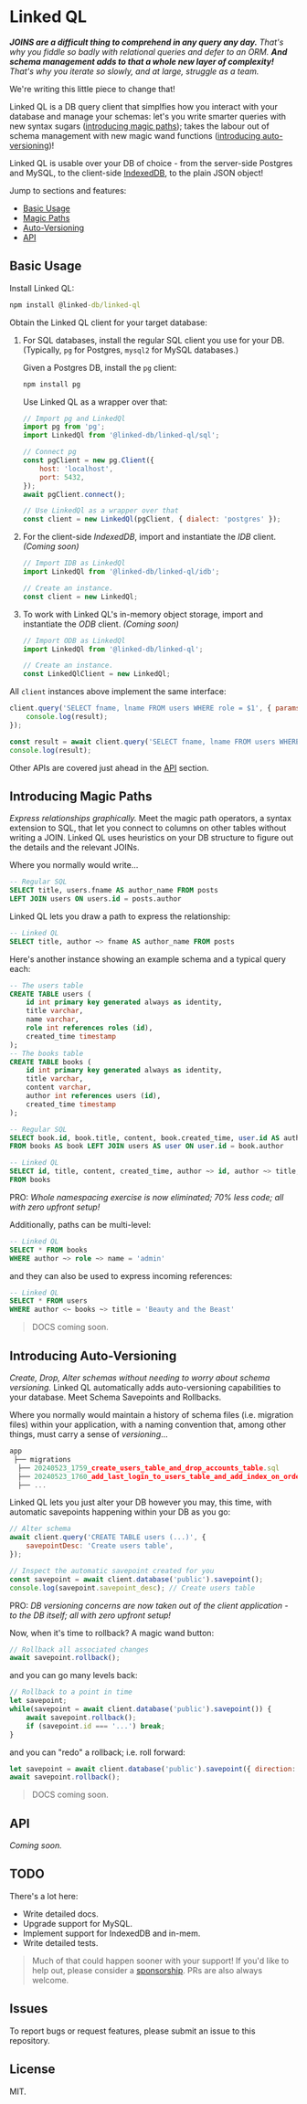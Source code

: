 # Linked QL

_**JOINS are a difficult thing to comprehend in any query any day.** That's why you fiddle so badly with relational queries and defer to an ORM. **And schema management adds to that a whole new layer of complexity!** That's why you iterate so slowly, and at large, struggle as a team._

We're writing this little piece to change that!

Linked QL is a DB query client that simplfies how you interact with your database and manage your schemas: let's you write smarter queries with new syntax sugars ([introducing magic paths](#introducing-magic-paths)); takes the labour out of schema management with new magic wand functions ([introducing auto-versioning](#introducing-auto-versioning))!

Linked QL is usable over your DB of choice - from the server-side Postgres and MySQL, to the client-side [IndexedDB](https://developer.mozilla.org/en-US/docs/Web/API/IndexedDB_API), to the plain JSON object!

Jump to sections and features:

+ [Basic Usage](#basic-usage)
+ [Magic Paths](#introducing-magic-paths)
+ [Auto-Versioning](#introducing-auto-versioning)
+ [API](#api)

## Basic Usage

Install Linked QL:

```cmd
npm install @linked-db/linked-ql
```

Obtain the Linked QL client for your target database:

1. For SQL databases, install the regular SQL client you use for your DB. (Typically, `pg` for Postgres, `mysql2` for MySQL databases.)

    Given a Postgres DB, install the `pg` client:

    ```cmd
    npm install pg
    ```

    Use Linked QL as a wrapper over that:

    ```js
    // Import pg and LinkedQl
    import pg from 'pg';
    import LinkedQl from '@linked-db/linked-ql/sql';

    // Connect pg
    const pgClient = new pg.Client({
        host: 'localhost',
        port: 5432,
    });
    await pgClient.connect();

    // Use LinkedQl as a wrapper over that
    const client = new LinkedQl(pgClient, { dialect: 'postgres' });
    ```
    
2. For the client-side *IndexedDB*, import and instantiate the *IDB* client. _(Coming soon)_
    
    ```js
    // Import IDB as LinkedQl
    import LinkedQl from '@linked-db/linked-ql/idb';
    
    // Create an instance.
    const client = new LinkedQl;
    ```
    
3. To work with Linked QL's in-memory object storage, import and instantiate the *ODB* client. _(Coming soon)_

    ```js
    // Import ODB as LinkedQl
    import LinkedQl from '@linked-db/linked-ql';
    
    // Create an instance.
    const LinkedQlClient = new LinkedQl;
    ```

All `client` instances above implement the same interface:

```js
client.query('SELECT fname, lname FROM users WHERE role = $1', { params: ['admin'] }).then(result => {
    console.log(result);
});
```

```js
const result = await client.query('SELECT fname, lname FROM users WHERE role = $1', { params: ['admin'] });
console.log(result);
```

Other APIs are covered just ahead in the [API](#api) section.

## Introducing Magic Paths

*Express relationships graphically.* Meet the magic path operators, a syntax extension to SQL, that let you connect to columns on other tables without writing a JOIN. Linked QL uses heuristics on your DB structure to figure out the details and the relevant JOINs.

Where you normally would write...

```sql
-- Regular SQL
SELECT title, users.fname AS author_name FROM posts
LEFT JOIN users ON users.id = posts.author
```

Linked QL lets you draw a path to express the relationship:

```sql
-- Linked QL
SELECT title, author ~> fname AS author_name FROM posts
```

Here's another instance showing an example schema and a typical query each:

```sql
-- The users table
CREATE TABLE users (
    id int primary key generated always as identity,
    title varchar,
    name varchar,
    role int references roles (id),
    created_time timestamp
);
-- The books table
CREATE TABLE books (
    id int primary key generated always as identity,
    title varchar,
    content varchar,
    author int references users (id),
    created_time timestamp
);
```

```sql
-- Regular SQL
SELECT book.id, book.title, content, book.created_time, user.id AS author_id, user.title AS author_title, user.name AS author_name 
FROM books AS book LEFT JOIN users AS user ON user.id = book.author
```

```sql
-- Linked QL
SELECT id, title, content, created_time, author ~> id, author ~> title, author ~> name 
FROM books
```

PRO: *Whole namespacing exercise is now eliminated; 70% less code; all with zero upfront setup!*

Additionally, paths can be multi-level:

```sql
-- Linked QL
SELECT * FROM books
WHERE author ~> role ~> name = 'admin'
```

and they can also be used to express incoming references:

```sql
-- Linked QL
SELECT * FROM users
WHERE author <~ books ~> title = 'Beauty and the Beast'
```

> DOCS coming soon.

## Introducing Auto-Versioning

*Create, Drop, Alter schemas without needing to worry about schema versioning.* Linked QL automatically adds auto-versioning capabilities to your database. Meet Schema Savepoints and Rollbacks.

Where you normally would maintain a history of schema files (i.e. migration files) within your application, with a naming convention that, among other things, must carry a sense of *versioning*...

```js
app
 ├── migrations
  ├── 20240523_1759_create_users_table_and_drop_accounts_table.sql
  ├── 20240523_1760_add_last_login_to_users_table_and_add_index_on_order_status_table.sql
  ├── ...
```

Linked QL lets you just alter your DB however you may, this time, with automatic savepoints happening within your DB as you go:

```js
// Alter schema
await client.query('CREATE TABLE users (...)', {
    savepointDesc: 'Create users table',
});
```

```js
// Inspect the automatic savepoint created for you
const savepoint = await client.database('public').savepoint();
console.log(savepoint.savepoint_desc); // Create users table
```

PRO: *DB versioning concerns are now taken out of the client application - to the DB itself; all with zero upfront setup!*

Now, when it's time to rollback? A magic wand button:

```js
// Rollback all associated changes
await savepoint.rollback();
```

and you can go many levels back:

```js
// Rollback to a point in time
let savepoint;
while(savepoint = await client.database('public').savepoint()) {
    await savepoint.rollback();
    if (savepoint.id === '...') break;
}
```

and you can "redo" a rollback; i.e. roll forward:

```js
let savepoint = await client.database('public').savepoint({ direction: 'forward' });
await savepoint.rollback();
```

> DOCS coming soon.

## API

*Coming soon.*
<!--

1. The `client.query()` method lets you run any SQL query on your database.

    ```js
    // Run a query
    client.query('SELECT fname, lname FROM users').then(result => {
        console.log(result);
    });
    ```

2. Other methods give us a programmatic way to manipulate or query the database. (Docs coming soon.)
    1. The `client.createDatabase()` and `client.createDatabaseIfNotExists()` methods. (Returning a `Database` instance (`database`).)
    2. The `client.dropDatabase()` and `client.dropDatabaseIfExists()` methods.
    3. The `client.databases()` method - for listing databases, and the `client.database(name)` method - for obtaining a `Database` instance (`database`).
    4. The `database.createTable()`, `database.alterTable()`, and `database.dropTable()` methods.
    5. The `database.tables()` method - for listing tables, the `database.table(name)` method - for obtaining a `Table` instance (`table`).
    6. The `table.getAll()` method - for listing entries, the `table.get(id)` method - for obtaining an entry, the `table.count()` method - for count.
    7. The `table.addAll()` and `table.add()` methods.
    8. The `table.putAll()` and `table.put()` methods.
    9. The `table.deleteAll()` and `table.delete()` methods.

[Learn more about the API](../learn/the-api). (DOCS coming soon.)

## What About Relationships? - The Language

Objective SQL is a superset of the same familiar, powerful SQL language you know...

```sql
SELECT post_title, users.fname AS author_name FROM posts
LEFT JOIN users ON users.id = posts.author_id;
```

...with an object-oriented syntax for relationships, built into the language...

```sql
SELECT post_title, author_id->fname AS author_name FROM posts;
```

...and that's SQL without the query complexity!

[Learn more about the language](../learn/the-language) and see just what's possible with the *arrow* syntax. (DOCS coming soon.)

## Documentation
[Objective SQL Documentions](https://webqit.io/tooling/objective-sql)
-->

## TODO

There's a lot here:

+ Write detailed docs.
+ Upgrade support for MySQL.
+ Implement support for IndexedDB and in-mem.
+ Write detailed tests.

> Much of that could happen sooner with your support! If you'd like to help out, please consider a [sponsorship](https://github.com/sponsors/ox-harris). PRs are also always welcome.

## Issues

To report bugs or request features, please submit an issue to this repository.

## License

MIT.

<!--
    font-family: -apple-system, BlinkMacSystemFont, "Segoe UI", Roboto, Oxygen-Sans, Ubuntu, Cantarell, "Helvetica Neue", sans-serif;
-->

